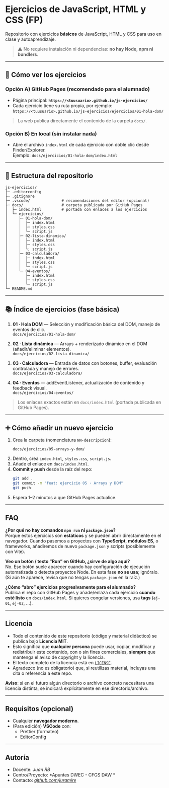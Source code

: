 # Ejercicios de JavaScript, HTML y CSS (FP)

Repositorio con ejercicios **básicos** de JavaScript, HTML y CSS para uso en clase y autoaprendizaje.  
> ⚠️ No requiere instalación ni dependencias: **no hay Node, npm ni bundlers**.

---

## 🔎 Cómo ver los ejercicios

### Opción A) GitHub Pages (recomendado para el alumnado)
- Página principal: **`https://<tuusuario>.github.io/js-ejercicios/`**
- Cada ejercicio tiene su ruta propia, por ejemplo:  
  `https://<tuusuario>.github.io/js-ejercicios/ejercicios/01-hola-dom/`

> La web publica directamente el contenido de la carpeta `docs/`.

### Opción B) En local (sin instalar nada)
- Abre el archivo `index.html` de cada ejercicio con doble clic desde Finder/Explorer.  
  Ejemplo: `docs/ejercicios/01-hola-dom/index.html`

---

## 🧭 Estructura del repositorio

```
js-ejercicios/
├─ .editorconfig
├─ .gitignore
├─ .vscode/              # recomendaciones del editor (opcional)
├─ docs/                 # carpeta publicada por GitHub Pages
│  ├─ index.html         # portada con enlaces a los ejercicios
│  └─ ejercicios/
│     ├─ 01-hola-dom/
│     │  ├─ index.html
│     │  ├─ styles.css
│     │  └─ script.js
│     ├─ 02-lista-dinamica/
│     │  ├─ index.html
│     │  ├─ styles.css
│     │  └; script.js
│     ├─ 03-calculadora/
│     │  ├─ index.html
│     │  ├─ styles.css
│     │  └─ script.js
│     └─ 04-eventos/
│        ├─ index.html
│        ├─ styles.css
│        └─ script.js
└─ README.md
```

---

## 📚 Índice de ejercicios (fase básica)

1. **01 · Hola DOM** — Selección y modificación básica del DOM, manejo de eventos de clic.  
   `docs/ejercicios/01-hola-dom/`

2. **02 · Lista dinámica** — Arrays + renderizado dinámico en el DOM (añadir/eliminar elementos).  
   `docs/ejercicios/02-lista-dinamica/`

3. **03 · Calculadora** — Entrada de datos con botones, buffer, evaluación controlada y manejo de errores.  
   `docs/ejercicios/03-calculadora/`

4. **04 · Eventos** — addEventListener, actualización de contenido y feedback visual.  
   `docs/ejercicios/04-eventos/`

> Los enlaces exactos están en `docs/index.html` (portada publicada en GitHub Pages).

---

## ➕ Cómo añadir un nuevo ejercicio

1. Crea la carpeta (nomenclatura `NN-descripcion`):
   ```
   docs/ejercicios/05-arrays-y-dom/
   ```
2. Dentro, crea `index.html`, `styles.css`, `script.js`.
3. Añade el enlace en `docs/index.html`.
4. **Commit y push** desde la raíz del repo:
   ```bash
   git add .
   git commit -m "feat: ejercicio 05 · Arrays y DOM"
   git push
   ```
5. Espera 1–2 minutos a que GitHub Pages actualice.

---

## FAQ

**¿Por qué no hay comandos `npm run` ni `package.json`?**  
Porque estos ejercicios son **estáticos** y se pueden abrir directamente en el navegador. Cuando pasemos a proyectos con **TypeScript**, **módulos ES**, o frameworks, añadiremos de nuevo `package.json` y scripts (posiblemente con Vite).

**Veo un botón / texto “Run” en GitHub, ¿sirve de algo aquí?**  
No. Ese botón suele aparecer cuando hay configuración de ejecución automatizada o detecta proyectos Node. En esta fase **no se usa**; ignóralo. (Si aún te aparece, revisa que no tengas `package.json` en la raíz.)

**¿Cómo “abro” ejercicios progresivamente para el alumnado?**  
Publica el repo con GitHub Pages y añade/enlaza cada ejercicio **cuando esté listo** en `docs/index.html`. Si quieres congelar versiones, usa **tags** (`ej-01`, `ej-02`, …).

---

## Licencia

- Todo el contenido de este repositorio (código y material didáctico) se publica bajo **Licencia MIT**.  
- Esto significa que **cualquier persona** puede usar, copiar, modificar y redistribuir este contenido, con o sin fines comerciales, **siempre** que mantenga el aviso de copyright y la licencia.
- El texto completo de la licencia está en [`LICENSE`](./LICENSE).
- Agradezco (no es obligatorio) que, si reutilizas material, incluyas una cita o referencia a este repo.

**Aviso**: si en el futuro algún directorio o archivo concreto necesitara una licencia distinta, se indicará explícitamente en ese directorio/archivo.

---

## Requisitos (opcional)

- Cualquier **navegador moderno**.
- (Para edición) **VSCode** con:
  - Prettier (formateo)
  - EditorConfig

---

## Autoría
- Docente: *Juan RB*
- Centro/Proyecto: *Apuntes DWEC - CFGS DAW *
- Contacto: *[github.com/juramire](https://github.com/juramire)*
